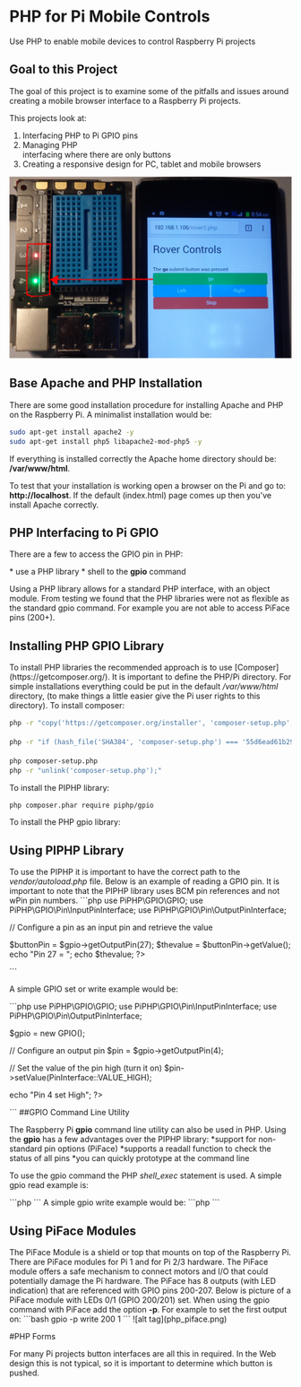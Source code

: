 # PHP for Pi Mobile Controls
Use PHP to enable mobile devices to control Raspberry Pi projects

<h2>Goal to this Project</h2>

The goal of this project is to examine some of the pitfalls and issues around creating a mobile browser interface to a Raspberry Pi projects.

This projects look at:<br>

1. Interfacing PHP to Pi GPIO pins<br>
2. Managing PHP <form> interfacing where there are only buttons<br>
3. Creating a responsive design for PC, tablet and mobile browsers<br>

![alt tag](php_explorerhat.png)

<h2>Base Apache and PHP Installation</h2>

There are some good installation procedure for installing Apache and PHP on the Raspberry Pi. A minimalist installation would be:<br>
```bash
sudo apt-get install apache2 -y
sudo apt-get install php5 libapache2-mod-php5 -y
```
<p>If everything is installed correctly the Apache home directory should be: <b>/var/www/html</b>.</p>
<p>To test that your installation is working open a browser on the Pi and go to: <b>http://localhost</b>. If the default (index.html) page comes up then you've install Apache correctly.</p>

<h2>PHP Interfacing to Pi GPIO</h2>
<p>There are a few to access the GPIO pin in PHP:</p>
* use a PHP library
* shell to the <b>gpio</b> command

<p>Using a PHP library allows for a standard PHP interface, with an object module. From testing we found that the PHP libraries were not as flexible as the standard gpio command. For example you are not able to access PiFace pins (200+).

<h2>Installing PHP GPIO Library</h2>

<p>To install PHP libraries the recommended approach is to use [Composer](https://getcomposer.org/). It is important to define the PHP/Pi directory. For simple installations everything could be put in the default <i>/var/www/html</i> directory, (to make things a little easier give the Pi user rights to this directory). To install composer:</p>

```bash
php -r "copy('https://getcomposer.org/installer', 'composer-setup.php');"

php -r "if (hash_file('SHA384', 'composer-setup.php') === '55d6ead61b29c7bdee5cccfb50076874187bd9f21f65d8991d46ec5cc90518f447387fb9f76ebae1fbbacf329e583e30') { echo 'Installer verified'; } else { echo 'Installer corrupt'; unlink('composer-setup.php'); } echo PHP_EOL;"

php composer-setup.php
php -r "unlink('composer-setup.php');"
```
To install the PIPHP library:

```bash
php composer.phar require piphp/gpio
```


<p>To install the PHP gpio library:

<h2>Using PIPHP Library</h2>
<p>
To use the PIPHP it is important to have the correct path to the <i>vendor/autoload.php</i> file. Below is an example of reading a GPIO pin. It is important to note that the PIPHP library uses BCM pin references and not wPin pin numbers.
```php
<html>
<body>
<?php
require_once 'vendor/autoload.php';

use PiPHP\GPIO\GPIO;
use PiPHP\GPIO\Pin\InputPinInterface;
use PiPHP\GPIO\Pin\OutputPinInterface;

// Configure a pin as an input pin and retrieve the value

$buttonPin = $gpio->getOutputPin(27);
$thevalue =  $buttonPin->getValue();
echo "Pin 27 = ";
echo  $thevalue;
?>
</body>
</html>
```
<p>A simple GPIO set or write example would be:</p>
```php
<html>
<body>
<?php
require_once 'vendor/autoload.php';

use PiPHP\GPIO\GPIO;
use PiPHP\GPIO\Pin\InputPinInterface;
use PiPHP\GPIO\Pin\OutputPinInterface;

$gpio = new GPIO();

// Configure an output pin
$pin = $gpio->getOutputPin(4);

// Set the value of the pin high (turn it on)
$pin->setValue(PinInterface::VALUE_HIGH);

echo "Pin 4 set High";
?>

</body>
</html>
```
##GPIO Command Line Utility
<p>The Raspberry Pi <b>gpio</b> command line utility can also be used in PHP. Using the <b>gpio</b> has a few advantages over the PIPHP library:
*support for non-standard pin options (PiFace)
*supports a readall function to check the status of all pins
*you can quickly prototype at the command line
<p>To use the gpio command the PHP <i>shell_exec</i> statement is used. A simple gpio read example is:</p>
```php
<html lang="en">
<head>
</head>
<body>
<?php
$ret = shell_exec('gpio read 7');
echo "Pin 7 status = " . $ret;
?>
</body>
</html>
```
A simple gpio write example would be:
```php
<html>
<head>
</head>
<body>
<?php
exec("gpio write 7 1");
$ret = shell_exec('gpio read 7');
echo "Pin 7 status = " . $ret;
?>
</body>
</html>
```

<h2>Using PiFace Modules</h2>

<p>The PiFace Module is a shield or top that mounts on top of the Raspberry Pi. There are PiFace modules for Pi 1 and for Pi 2/3 hardware. The PiFace module offers a safe mechanism to connect motors and I/O that could potentially damage the Pi hardware. The PiFace has 8 outputs (with LED indication) that are referenced with GPIO pins 200-207. Below is picture of a PiFace module with LEDs 0/1 (GPIO 200/201) set. When using the gpio command with PiFace add the option <b>-p</b>. For example to set the first output on:
```bash
gpio -p write 200 1
```
![alt tag](php_piface.png)

#PHP Forms

<P>For many Pi projects button interfaces are all this in required. In the Web design this is not typical, so it is important to determine which button is pushed.







